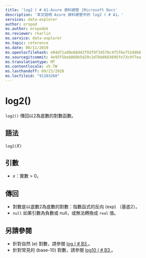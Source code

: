 ```yaml
---
title: 'log2 ( # A1-Azure 資料總管 |Microsoft Docs'
description: '本文說明 Azure 資料總管中的 log2 ( # A1。'
services: data-explorer
author: orspod
ms.author: orspodek
ms.reviewer: rkarlin
ms.service: data-explorer
ms.topic: reference
ms.date: 08/11/2019
ms.openlocfilehash: e04d71ad0e88d42f93f9f34576c4f5f6e752ddb6
ms.sourcegitcommit: 4e95f5beb060b5d29c1d7bb8683695fe73c9f7ea
ms.translationtype: MT
ms.contentlocale: zh-TW
ms.lasthandoff: 09/23/2020
ms.locfileid: "91103260"
---
```

# <a name="log2"></a>log2()

`log2()` 傳回以2為底數的對數函數。  

## <a name="syntax"></a>語法

`log2(`*X*`)`

## <a name="arguments"></a>引數

* *x*：實數 > 0。

## <a name="returns"></a>傳回

* 對數是以底數2為底數的對數：指數函式的反向 (exp) （基底2）。
* `null` 如果引數為負數或 null，或無法轉換成 `real` 值。 

## <a name="see-also"></a>另請參閱

* 針對自然 (e) 對數，請參閱 [log ( # B3 ](log-function.md)。
* 針對常見的 (base-10) 對數，請參閱 [log10 ( # B3 ](log10-function.md)。